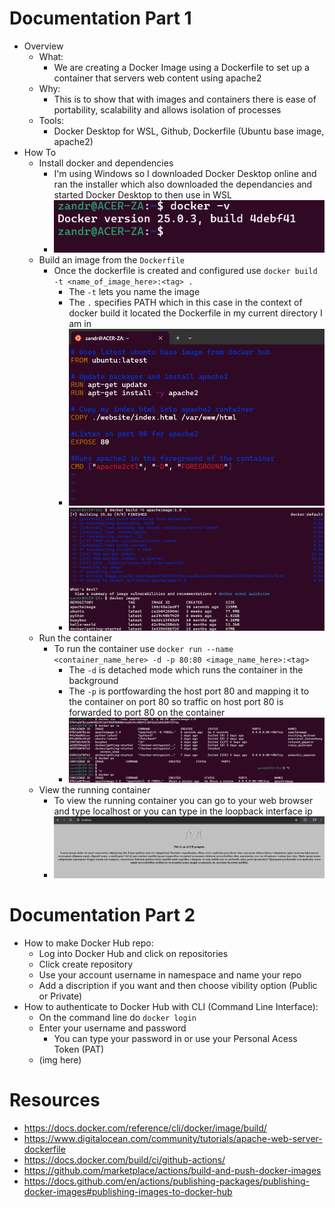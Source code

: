 # Documentation Part 1
- Overview
  - What:
    - We are creating a Docker Image using a Dockerfile to set up a container that servers web content using apache2 
  - Why:
    - This is to show that with images and containers there is ease of portability, scalability and allows isolation of processes
  - Tools:
    - Docker Desktop for WSL, Github, Dockerfile (Ubuntu base image, apache2) 
- How To
  - Install docker and dependencies
    - I'm using Windows so I downloaded Docker Desktop online and ran the installer which also downloaded the dependancies and started Docker Desktop to then use in WSL
    - ![docker installed](./images_Project4/docker_v.png)
  - Build an image from the `Dockerfile`
    - Once the dockerfile is created and configured use `docker build -t <name_of_image_here>:<tag> .`
      - The `-t` lets you name the image
      - The `.` specifies PATH which in this case in the context of docker build it located the Dockerfile in my current directory I am in
      - ![docker installed](./images_Project4/dockerfile_configurations.png)
      - ![docker installed](./images_Project4/dockerimagebuild.png)
  - Run the container
    - To run the container use `docker run --name <container_name_here> -d -p 80:80 <image_name_here>:<tag>`
      - The `-d` is detached mode which runs the container in the background
      - The `-p` is portfowarding the host port 80 and mapping it to the container on port 80 so traffic on host port 80 is forwarded to port 80 on the container
      - ![docker installed](./images_Project4/dockerrun.png)
  - View the running container
    - To view the running container you can go to your web browser and type localhost or you can type in the loopback interface ip
    - ![docker installed](./images_Project4/runningcontainer.png)

# Documentation Part 2
 - How to make Docker Hub repo:
   - Log into Docker Hub and click on repositories
   - Click create repository
   - Use your account username in namespace and name your repo
   - Add a discription if you want and then choose vibility option (Public or Private)
 - How to authenticate to Docker Hub with CLI (Command Line Interface):
   - On the command line do `docker login`
   - Enter your username and password
     - You can type your password in or use your Personal Acess Token (PAT)
    - (img here)

# Resources
  - https://docs.docker.com/reference/cli/docker/image/build/
  - https://www.digitalocean.com/community/tutorials/apache-web-server-dockerfile
  - https://docs.docker.com/build/ci/github-actions/
  - https://github.com/marketplace/actions/build-and-push-docker-images
  - https://docs.github.com/en/actions/publishing-packages/publishing-docker-images#publishing-images-to-docker-hub
